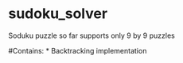 # sudoku_solver
Soduku puzzle so far supports only 9 by 9 puzzles

#Contains:
	* Backtracking implementation
